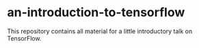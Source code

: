 # an-introduction-to-tensorflow
This repository contains all material for a little introductory talk on TensorFlow.
